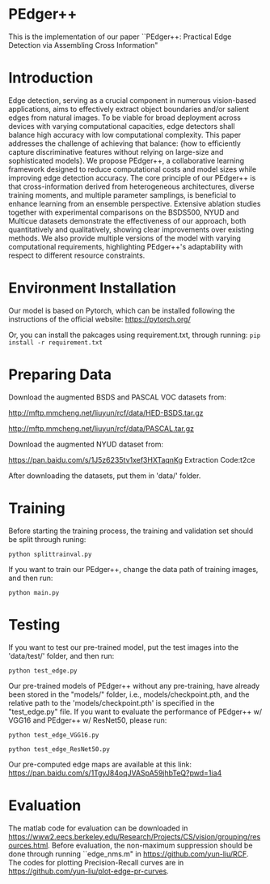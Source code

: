 # PEdger++

This is the implementation of our paper ``PEdger++: Practical Edge Detection via Assembling Cross Information"

# Introduction
Edge detection, serving as a crucial component in numerous vision-based applications, aims to effectively extract object boundaries and/or salient edges from natural images. To be viable for broad deployment across devices with varying computational capacities, edge detectors shall balance high accuracy with low computational complexity. This paper addresses the challenge of achieving that balance: {how to efficiently capture discriminative features without relying on large-size and sophisticated models}. We propose PEdger++, a collaborative learning framework designed to reduce computational costs and model sizes while improving edge detection accuracy. The core principle of our PEdger++ is that cross-information derived from  heterogeneous  architectures, diverse training moments, and multiple parameter samplings, is beneficial to enhance learning from an ensemble perspective. Extensive ablation studies together with experimental comparisons on the BSDS500, NYUD and Multicue datasets demonstrate the effectiveness of our approach, both quantitatively and qualitatively, showing clear improvements over existing methods.  We also provide multiple versions of the model with varying computational requirements, highlighting PEdger++'s adaptability with respect to different resource constraints.


# Environment Installation
Our model is based on Pytorch, which can be installed following the instructions of the official website: https://pytorch.org/

Or, you can install the pakcages using requirement.txt, through running:
```pip install -r requirement.txt```


# Preparing Data
Download the augmented BSDS and PASCAL VOC datasets from:

http://mftp.mmcheng.net/liuyun/rcf/data/HED-BSDS.tar.gz

http://mftp.mmcheng.net/liuyun/rcf/data/PASCAL.tar.gz

Download the augmented NYUD dataset from:

https://pan.baidu.com/s/1J5z6235tv1xef3HXTaqnKg Extraction Code:t2ce

After downloading the datasets, put them in 'data/' folder.

# Training
Before starting the training process, the training and validation set should be split through runing:

```python splittrainval.py```

If you want to train our PEdger++, change the data path of training images, and then run:

```python main.py```

# Testing
If you want to test our pre-trained model, put the test images into the 'data/test/' folder, and then run:

```python test_edge.py```

Our pre-trained models of PEdger++ without any pre-training, have already been stored in the "models/" folder, i.e., models/checkpoint.pth, and the relative path to the 'models/checkpoint.pth' is specified in the "test_edge.py" file. If you want to evaluate the performance of PEdger++ w/ VGG16 and PEdger++ w/ ResNet50, please run:


```python test_edge_VGG16.py```


```python test_edge_ResNet50.py```

Our pre-computed edge maps are available at this link: https://pan.baidu.com/s/1TgyJ84oqJVASpA59jhbTeQ?pwd=1ia4

# Evaluation
The matlab code for evaluation can be downloaded in https://www2.eecs.berkeley.edu/Research/Projects/CS/vision/grouping/resources.html. Before evaluation, the non-maximum suppression should be done through running ``edge_nms.m" in https://github.com/yun-liu/RCF.  The codes for plotting Precision-Recall curves are in https://github.com/yun-liu/plot-edge-pr-curves.

